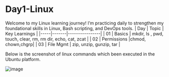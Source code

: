 # Day1-Linux
Welcome to my Linux learning journey! I’m practicing daily to strengthen my foundational skills in Linux, Bash scripting, and DevOps tools.
| Day | Topic | Key Learnings |
|-----|-------|----------------|
| 01  | Basics | mkdir, ls , pwd, touch, clear, rm, rm dir, echo, cat, zcat |
| 02  | Permissions |chmod, chown,chgrp|
| 03  | File Mgmt | zip, unzip, gunzip, tar |

Below is the screenshot of linux commands which been executed in the Ubuntu platform.

![image](https://github.com/user-attachments/assets/d1f242b3-bf65-489c-93d1-152b48f1557d)
